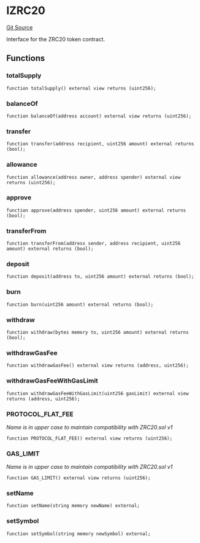 # IZRC20
[Git Source](https://github.com/zeta-chain/protocol-contracts/blob/92837ac9178ca835368558d37c2ae9322f290363/contracts/zevm/interfaces/IZRC20.sol)

Interface for the ZRC20 token contract.


## Functions
### totalSupply


```solidity
function totalSupply() external view returns (uint256);
```

### balanceOf


```solidity
function balanceOf(address account) external view returns (uint256);
```

### transfer


```solidity
function transfer(address recipient, uint256 amount) external returns (bool);
```

### allowance


```solidity
function allowance(address owner, address spender) external view returns (uint256);
```

### approve


```solidity
function approve(address spender, uint256 amount) external returns (bool);
```

### transferFrom


```solidity
function transferFrom(address sender, address recipient, uint256 amount) external returns (bool);
```

### deposit


```solidity
function deposit(address to, uint256 amount) external returns (bool);
```

### burn


```solidity
function burn(uint256 amount) external returns (bool);
```

### withdraw


```solidity
function withdraw(bytes memory to, uint256 amount) external returns (bool);
```

### withdrawGasFee


```solidity
function withdrawGasFee() external view returns (address, uint256);
```

### withdrawGasFeeWithGasLimit


```solidity
function withdrawGasFeeWithGasLimit(uint256 gasLimit) external view returns (address, uint256);
```

### PROTOCOL_FLAT_FEE

*Name is in upper case to maintain compatibility with ZRC20.sol v1*


```solidity
function PROTOCOL_FLAT_FEE() external view returns (uint256);
```

### GAS_LIMIT

*Name is in upper case to maintain compatibility with ZRC20.sol v1*


```solidity
function GAS_LIMIT() external view returns (uint256);
```

### setName


```solidity
function setName(string memory newName) external;
```

### setSymbol


```solidity
function setSymbol(string memory newSymbol) external;
```

